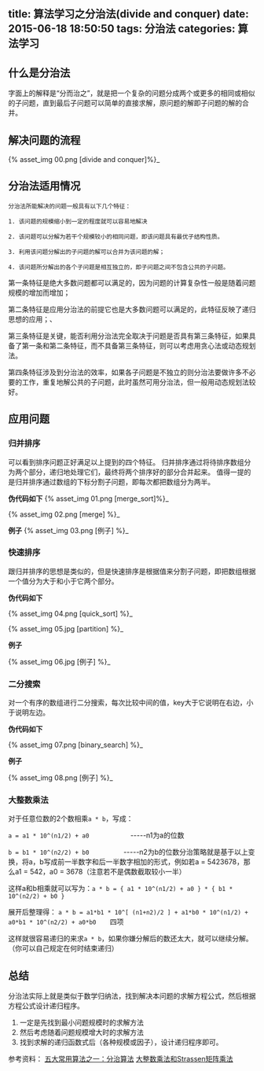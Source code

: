 title: 算法学习之分治法(divide and conquer)
date: 2015-06-18 18:50:50
tags: 分治法
categories: 算法学习
---

## 什么是分治法
字面上的解释是“分而治之”，就是把一个复杂的问题分成两个或更多的相同或相似的子问题，直到最后子问题可以简单的直接求解，原问题的解即子问题的解的合并。

## 解决问题的流程

{% asset_img 00.png [divide and conquer]%}_

## 分治法适用情况

    分治法所能解决的问题一般具有以下几个特征：

    1. 该问题的规模缩小到一定的程度就可以容易地解决

    2. 该问题可以分解为若干个规模较小的相同问题，即该问题具有最优子结构性质。

    3. 利用该问题分解出的子问题的解可以合并为该问题的解；

    4. 该问题所分解出的各个子问题是相互独立的，即子问题之间不包含公共的子问题。

第一条特征是绝大多数问题都可以满足的，因为问题的计算复杂性一般是随着问题规模的增加而增加；

第二条特征是应用分治法的前提它也是大多数问题可以满足的，此特征反映了递归思想的应用；、

第三条特征是关键，能否利用分治法完全取决于问题是否具有第三条特征，如果具备了第一条和第二条特征，而不具备第三条特征，则可以考虑用贪心法或动态规划法。

第四条特征涉及到分治法的效率，如果各子问题是不独立的则分治法要做许多不必要的工作，重复地解公共的子问题，此时虽然可用分治法，但一般用动态规划法较好。

## 应用问题

### 归并排序

可以看到排序问题正好满足以上提到的四个特征。
归并排序通过将待排序数组分为两个部分，递归地处理它们，最终将两个排序好的部分合并起来。
值得一提的是归并排序通过数组的下标分割子问题，即每次都把数组分为两半。

**伪代码如下**
{% asset_img 01.png [merge_sort]%}_

{% asset_img 02.png [merge] %}_

**例子**
{% asset_img 03.png [例子] %}_

### 快速排序

跟归并排序的思想是类似的，但是快速排序是根据值来分割子问题，即把数组根据一个值分为大于和小于它两个部分。

**伪代码如下**

{% asset_img 04.png [quick_sort] %}_

{% asset_img 05.jpg [partition] %}_

**例子**

{% asset_img 06.jpg [例子] %}_


### 二分搜索

对一个有序的数组进行二分搜索，每次比较中间的值，key大于它说明在右边，小于说明左边。

**伪代码如下**

{% asset_img 07.png [binary_search] %}_

**例子**

{% asset_img 08.png [例子] %}_


### 大整数乘法


对于任意位数的2个数相乘`a * b`，写成：

`a = a1 * 10^(n1/2) + a0`　　　　　　-----n1为a的位数

`b = b1 * 10^(n2/2) + b0`　　　　　-----n2为b的位数分治策略就是基于以上变换，将a，b写成前一半数字和后一半数字相加的形式，例如若a = 5423678，那么a1 = 542，a0 = 3678（注意若不是偶数截取较小一半）

这样a和b相乘就可以写为：`a * b = { a1 * 10^(n1/2) + a0 } * { b1 * 10^(n2/2) + b0 }`

展开后整理得： `a * b = a1*b1 * 10^[ (n1+n2)/2 ] + a1*b0 * 10^(n1/2) + a0*b1 * 10^(n2/2) + a0*b0`　　四项

这样就很容易递归的来求`a * b`，如果你嫌分解后的数还太大，就可以继续分解。（你可以自己规定在何时结束递归）

## 总结
分治法实际上就是类似于数学归纳法，找到解决本问题的求解方程公式，然后根据方程公式设计递归程序。
1. 一定是先找到最小问题规模时的求解方法
3. 然后考虑随着问题规模增大时的求解方法
3. 找到求解的递归函数式后（各种规模或因子），设计递归程序即可。


参考资料：
[五大常用算法之一：分治算法](http://www.cnblogs.com/steven_oyj/archive/2010/05/22/1741370.html)
[大整数乘法和Strassen矩阵乘法](http://www.cnblogs.com/kkgreen/archive/2011/06/12/2078668.html)
